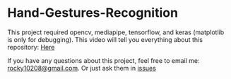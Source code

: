 # Hand-Gestures-Recognition

This project required opencv, mediapipe, tensorflow, and keras (matplotlib is only for debugging). 
This video will tell you everything about this repository: [Here](https://www.youtube.com/watch?v=1NRFigIuZH0)

If you have any questions about this project, feel free to email me: rocky10208@gmail.com. Or just ask them in [issues](https://github.com/Rocky14683/Hand-Gestures-Recognition/issues)

